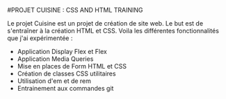 #PROJET CUISINE : CSS AND HTML TRAINING

Le projet Cuisine est un projet de création de site web. Le but est de s'entraîner à la création HTML et CSS.
Voila les différentes fonctionnalités que j'ai expérimentée :

- Application Display Flex et Flex
- Application Media Queries
- Mise en places de Form HTML et CSS
- Création de classes CSS utilitaires
- Utilisation d'em et de rem
- Entrainement aux commandes git 